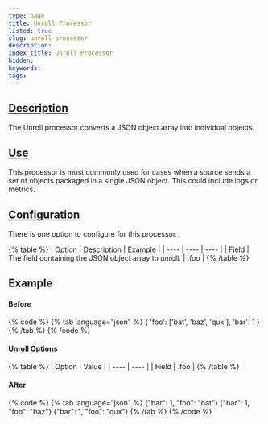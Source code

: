 ```yaml
---
type: page
title: Unroll Processor
listed: true
slug: unroll-processor
description: 
index_title: Unroll Processor
hidden: 
keywords: 
tags: 
---
```


## [Description](https://docs.mezmo.com/docs/unroll-pipeline-processor#description)

The Unroll processor converts a JSON object array into individual objects.

## [Use](https://docs.mezmo.com/docs/unroll-pipeline-processor#use)

This processor is most commonly used for cases when a source sends a set of objects packaged in a single JSON object. This could include logs or metrics.

## [Configuration](https://docs.mezmo.com/docs/unroll-pipeline-processor#configuration)

There is one option to configure for this processor.

{% table %}
| Option | Description | Example | 
| ---- | ---- | ---- | 
| Field | The field containing the JSON object array to unroll. | .foo | 
{% /table %}

## Example

#### Before

{% code %}
{% tab language="json" %}
{
  'foo': ['bat', 'baz', 'qux'], 
  'bar': 1
}
{% /tab %}
{% /code %}

#### Unroll Options

{% table %}
| Option | Value | 
| ---- | ---- | 
| Field | .foo | 
{% /table %}

#### After

{% code %}
{% tab language="json" %}
{"bar": 1, "foo": "bat"}
{"bar": 1, "foo": "baz"}
{"bar": 1, "foo": "qux"}
{% /tab %}
{% /code %}